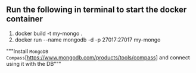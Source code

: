 ## Run the following in terminal to start the docker container

1. docker build -t my-mongo .
2. docker run --name mongodb -d -p 27017:27017 my-mongo

"""Install `MongoDB Compass`[https://www.mongodb.com/products/tools/compass] and connect using it with the DB"""
